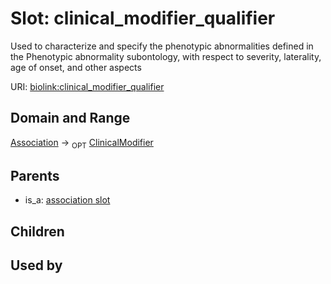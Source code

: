 
# Slot: clinical_modifier_qualifier


Used to characterize and specify the phenotypic abnormalities defined in the Phenotypic abnormality subontology, with respect to severity, laterality, age of onset, and other aspects

URI: [biolink:clinical_modifier_qualifier](https://w3id.org/biolink/vocab/clinical_modifier_qualifier)


## Domain and Range

[Association](Association.md) ->  <sub>OPT</sub> [ClinicalModifier](ClinicalModifier.md)

## Parents

 *  is_a: [association slot](association_slot.md)

## Children


## Used by

